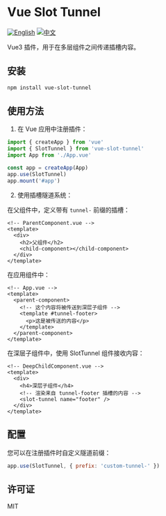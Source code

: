 # Vue Slot Tunnel

[![English](https://img.shields.io/badge/language-English-blue.svg)](./README.md)
[![中文](https://img.shields.io/badge/language-中文-red.svg)](./README.zh-CN.md)

Vue3 插件，用于在多层组件之间传递插槽内容。

## 安装

```bash
npm install vue-slot-tunnel
```

## 使用方法

1. 在 Vue 应用中注册插件：

```js
import { createApp } from 'vue'
import { SlotTunnel } from 'vue-slot-tunnel'
import App from './App.vue'

const app = createApp(App)
app.use(SlotTunnel)
app.mount('#app')
```

2. 使用插槽隧道系统：

在父组件中，定义带有 `tunnel-` 前缀的插槽：

```vue
<!-- ParentComponent.vue -->
<template>
  <div>
    <h2>父组件</h2>
    <child-component></child-component>
  </div>
</template>
```

在应用组件中：

```vue
<!-- App.vue -->
<template>
  <parent-component>
    <!-- 这个内容将被传送到深层子组件 -->
    <template #tunnel-footer>
      <p>这是被传送的内容</p>
    </template>
  </parent-component>
</template>
```

在深层子组件中，使用 SlotTunnel 组件接收内容：

```vue
<!-- DeepChildComponent.vue -->
<template>
  <div>
    <h4>深层子组件</h4>
    <!-- 渲染来自 tunnel-footer 插槽的内容 -->
    <slot-tunnel name="footer" />
  </div>
</template>
```

## 配置

您可以在注册插件时自定义隧道前缀：

```js
app.use(SlotTunnel, { prefix: 'custom-tunnel-' })
```

## 许可证

MIT
